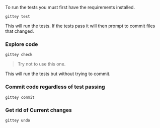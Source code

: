 <!--bl
(filemeta
    (title "Run the tests"))
/bl-->

To run the tests you must first have the requirements installed.

`gittey test`

This will run the tests. If the tests pass it will then prompt to commit files that changed.

### Explore code

`gittey check`

> Try not to use this one.

This will run the tests but without trying to commit.

### Commit code regardless of test passing

`gittey commit`

### Get rid of Current changes

`gittey undo`